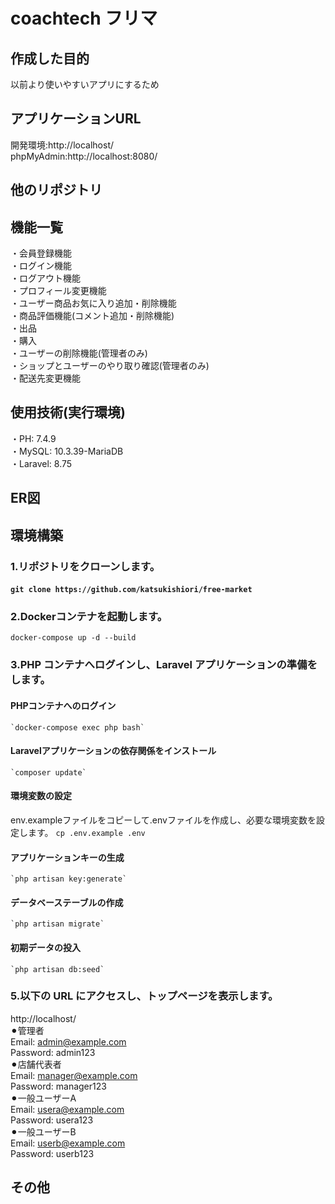# coachtech フリマ  
## 作成した目的  
以前より使いやすいアプリにするため
## アプリケーションURL  
開発環境:http://localhost/  
phpMyAdmin:http://localhost:8080/  
## 他のリポジトリ  
## 機能一覧  
・会員登録機能  
・ログイン機能  
・ログアウト機能  
・プロフィール変更機能  
・ユーザー商品お気に入り追加・削除機能  
・商品評価機能(コメント追加・削除機能)  
・出品  
・購入  
・ユーザーの削除機能(管理者のみ)  
・ショップとユーザーのやり取り確認(管理者のみ)  
・配送先変更機能  

## 使用技術(実行環境)  
・PH: 7.4.9  
・MySQL: 10.3.39-MariaDB  
・Laravel: 8.75  

## ER図  
## 環境構築  
### 1.リポジトリをクローンします。  
#### `git clone https://github.com/katsukishiori/free-market`    
  
### 2.Dockerコンテナを起動します。  
`docker-compose up -d --build`    
  
### 3.PHP コンテナへログインし、Laravel アプリケーションの準備をします。  
  #### PHPコンテナへのログイン
    `docker-compose exec php bash`  
  
  #### Laravelアプリケーションの依存関係をインストール  
    `composer update`  

  #### 環境変数の設定
  env.exampleファイルをコピーして.envファイルを作成し、必要な環境変数を設定します。
    `cp .env.example .env`  
  
  #### アプリケーションキーの生成  
    `php artisan key:generate`      

  #### データベーステーブルの作成   
    `php artisan migrate`    

  #### 初期データの投入  
    `php artisan db:seed`    

### 5.以下の URL にアクセスし、トップページを表示します。  
http://localhost/  
  ⚫︎管理者  
    Email: admin@example.com  
    Password: admin123  
  ⚫︎店舗代表者    
    Email: manager@example.com  
    Password: manager123  
  ⚫︎一般ユーザーA  
    Email: usera@example.com  
    Password: usera123  
  ⚫︎一般ユーザーB    
    Email: userb@example.com    
    Password: userb123 
    
  

  

## その他


